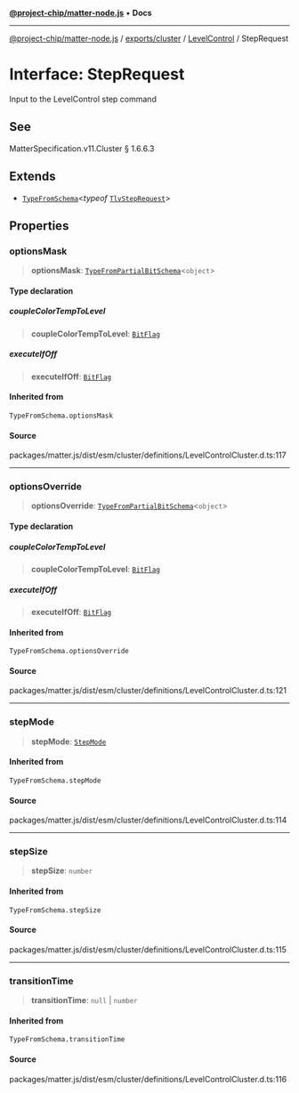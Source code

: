 [**@project-chip/matter-node.js**](../../../../../README.md) • **Docs**

***

[@project-chip/matter-node.js](../../../../../modules.md) / [exports/cluster](../../../README.md) / [LevelControl](../README.md) / StepRequest

# Interface: StepRequest

Input to the LevelControl step command

## See

MatterSpecification.v11.Cluster § 1.6.6.3

## Extends

- [`TypeFromSchema`](../../../../tlv/README.md#typefromschemas)\<*typeof* [`TlvStepRequest`](../README.md#tlvsteprequest)\>

## Properties

### optionsMask

> **optionsMask**: [`TypeFromPartialBitSchema`](../../../../schema/README.md#typefrompartialbitschemat)\<`object`\>

#### Type declaration

##### coupleColorTempToLevel

> **coupleColorTempToLevel**: [`BitFlag`](../../../../schema/README.md#bitflag)

##### executeIfOff

> **executeIfOff**: [`BitFlag`](../../../../schema/README.md#bitflag)

#### Inherited from

`TypeFromSchema.optionsMask`

#### Source

packages/matter.js/dist/esm/cluster/definitions/LevelControlCluster.d.ts:117

***

### optionsOverride

> **optionsOverride**: [`TypeFromPartialBitSchema`](../../../../schema/README.md#typefrompartialbitschemat)\<`object`\>

#### Type declaration

##### coupleColorTempToLevel

> **coupleColorTempToLevel**: [`BitFlag`](../../../../schema/README.md#bitflag)

##### executeIfOff

> **executeIfOff**: [`BitFlag`](../../../../schema/README.md#bitflag)

#### Inherited from

`TypeFromSchema.optionsOverride`

#### Source

packages/matter.js/dist/esm/cluster/definitions/LevelControlCluster.d.ts:121

***

### stepMode

> **stepMode**: [`StepMode`](../enumerations/StepMode.md)

#### Inherited from

`TypeFromSchema.stepMode`

#### Source

packages/matter.js/dist/esm/cluster/definitions/LevelControlCluster.d.ts:114

***

### stepSize

> **stepSize**: `number`

#### Inherited from

`TypeFromSchema.stepSize`

#### Source

packages/matter.js/dist/esm/cluster/definitions/LevelControlCluster.d.ts:115

***

### transitionTime

> **transitionTime**: `null` \| `number`

#### Inherited from

`TypeFromSchema.transitionTime`

#### Source

packages/matter.js/dist/esm/cluster/definitions/LevelControlCluster.d.ts:116
